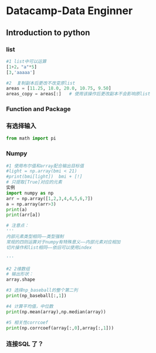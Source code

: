 # Datacamp-Data Enginner

## Introduction to python

### list

~~~python
#1 list中可以运算
[1+2，"a"*5]
[3,'aaaaa']

#2  复制副本后更改不改变原list
areas = [11.25, 18.0, 20.0, 10.75, 9.50]
areas_copy = areas[:]	# 使用该操作后更改副本不会影响原list

~~~

### Function and Package

### 有选择输入

~~~python
from math import pi
~~~





### Numpy

~~~python
#1 使用布尔值和array配合输出目标值
#light = np.array(bmi < 21)
#print(bmi[light])	bmi + [!]
# 只提取[True]对应的元素
实例
import numpy as np
arr = np.array([1,2,3,4,4,5,6,7])
a = np.array(arr>3)
print(a)
print(arr[a])

# 注意点：
'''
内部元素类型相同——类型强制
常规的四则运算对于numpy有特殊意义——内部元素对应相加
切片操作和list相同——依旧可以使用index

'''

#2 2维数组
# 输出形状：
array.shape

#3 选择np_baseball的整个第二列
print(np_baseball[:,1])

#4 计算平均值，中位数
print(np.mean(array),np.median(array))

#5 相关性corrcoef
print(np.corrcoef(array[:,0],array[:,1]))

~~~





### 连接SQL 了？

